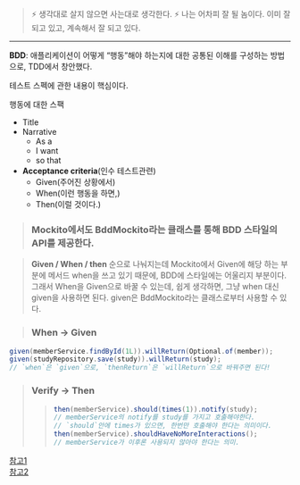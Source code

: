 > ⚡ 생각대로 살지 않으면 사는대로 생각한다.
> ⚡ 나는 어차피 잘 될 놈이다. 이미 잘 되고 있고, 계속해서 잘 되고 있다.

---

**BDD**: 애플리케이션이 어떻게 “행동”해야 하는지에 대한 공통된 이해를 구성하는 방법으로, TDD에서 창안했다.

테스트 스펙에 관한 내용이 핵심이다.

행동에 대한 스팩
* Title
* Narrative
  * As a
  * I want
  * so that
* **Acceptance criteria**(인수 테스트관련)
  * Given(주어진 상황에서)
  * When(이런 행동을 하면,)
  * Then(이럴 것이다.)

>### Mockito에서도 BddMockito라는 클래스를 통해 BDD 스타일의 API를 제공한다.

>**Given / When / then** 순으로 나눠지는데 Mockito에서 Given에 해당 하는 부분에 메서드 when을 쓰고 있기 때문에, BDD에 스타일에는 어울리지 부분이다.
> 그래서 When을 Given으로 바꿀 수 있는데, 쉽게 생각하면, 그냥 when 대신 given을 사용하면 된다.
> given은 BddMockito라는 클래스로부터 사용할 수 있다.

> ### When -> Given
```java 
given(memberService.findById(1L)).willReturn(Optional.of(member));
given(studyRepository.save(study)).willReturn(study);
// `when`은 `given`으로, `thenReturn`은 `willReturn`으로 바꿔주면 된다!
```


> ### Verify -> Then
>> ```java
>>then(memberService).should(times(1)).notify(study);
>>// memberService의 notify를 study를 가지고 호출해야한다.
>>// `should`안에 times가 있으면, 한번만 호출해야 한다는 의미이다.
>>then(memberService).shouldHaveNoMoreInteractions();
>>// memberService가 이후론 사용되지 않아야 한다는 의미.
>> ```


[참고1](https://javadoc.io/static/org.mockito/mockito-core/3.2.0/org/mockito/BDDMockito.html) <br>
[참고2](https://javadoc.io/doc/org.mockito/mockito-core/latest/org/mockito/Mockito.html#BDD_behavior_verification)
